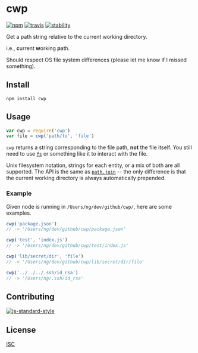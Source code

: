 # cwp

[![npm][npm-image]][npm-url]
[![travis][travis-image]][travis-url]
[![stability][stability-image]][stability-url]

[npm-image]: https://img.shields.io/npm/v/cwp.svg?style=flat-square
[npm-url]: https://www.npmjs.com/package/cwp
[travis-image]: https://img.shields.io/travis/ngoldman/cwp.svg?style=flat-square
[travis-url]: https://travis-ci.org/ngoldman/cwp
[stability-image]: https://img.shields.io/badge/stability-1%20--%20experimental-yellow.svg?style=flat-square
[stability-url]: https://nodejs.org/api/documentation.html#documentation_stability_index

Get a path string relative to the current working directory.

i.e., **c**urrent **w**orking **p**ath.

Should respect OS file system differences (please let me know if I missed something).

## Install

```
npm install cwp
```

## Usage

```js
var cwp = require('cwp')
var file = cwp('path/to', 'file')
```

`cwp` returns a string corresponding to the file path, **not** the file itself. You still need to use [`fs`](https://nodejs.org/api/fs.html) or something like it to interact with the file.

Unix filesystem notation, strings for each entity, or a mix of both are all supported. The API is the same as [`path.join`](https://nodejs.org/api/path.html#path_path_join_path1_path2) -- the only difference is that the current working directory is always automatically prepended.

### Example

Given node is running in `/Users/ng/dev/github/cwp/`, here are some examples.

```js
cwp('package.json')
// -> '/Users/ng/dev/github/cwp/package.json'

cwp('test', 'index.js')
// -> '/Users/ng/dev/github/cwp/test/index.js'

cwp('lib/secret/dir', 'file')
// -> '/Users/ng/dev/github/cwp/lib/secret/dir/file'

cwp('../../../.ssh/id_rsa')
// -> '/Users/ng/.ssh/id_rsa'
```

## Contributing

[![js-standard-style](https://cdn.rawgit.com/feross/standard/master/badge.svg)](https://github.com/feross/standard)

## License

[ISC](LICENSE.md)
